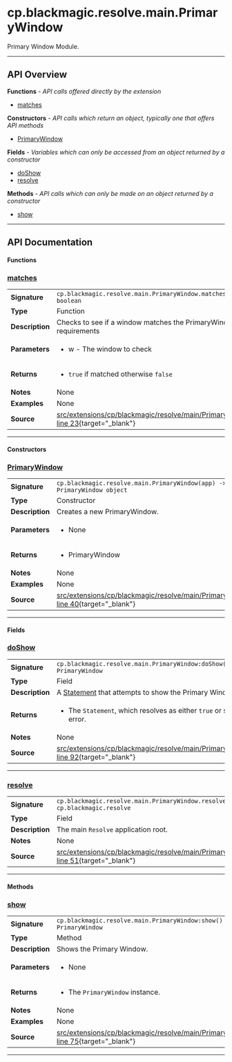 # cp.blackmagic.resolve.main.PrimaryWindow

Primary Window Module.

---

## API Overview
**Functions** - _API calls offered directly by the extension_
 * [matches](#matches)

**Constructors** - _API calls which return an object, typically one that offers API methods_
 * [PrimaryWindow](#primarywindow)

**Fields** - _Variables which can only be accessed from an object returned by a constructor_
 * [doShow](#doshow)
 * [resolve](#resolve)

**Methods** - _API calls which can only be made on an object returned by a constructor_
 * [show](#show)


---

## API Documentation

#### Functions


### [matches](#matches)

|                                             |                                                                                     |
| --------------------------------------------|-------------------------------------------------------------------------------------|
| **Signature**                               | `cp.blackmagic.resolve.main.PrimaryWindow.matches(w) -> boolean`                                                                    |
| **Type**                                    | Function                                                                     |
| **Description**                             | Checks to see if a window matches the PrimaryWindow requirements                                                                     |
| **Parameters**                              | <ul><li>w - The window to check</li></ul> |
| **Returns**                                 | <ul><li>`true` if matched otherwise `false`</li></ul>          |
| **Notes**                                   | None |
| **Examples**                                | None |
| **Source**                                  | [src/extensions/cp/blackmagic/resolve/main/PrimaryWindow.lua line 23](https://github.com/CommandPost/CommandPost/blob/develop/src/extensions/cp/blackmagic/resolve/main/PrimaryWindow.lua#L23){target="_blank"} |

---

#### Constructors


### [PrimaryWindow](#primarywindow)

|                                             |                                                                                     |
| --------------------------------------------|-------------------------------------------------------------------------------------|
| **Signature**                               | `cp.blackmagic.resolve.main.PrimaryWindow(app) -> PrimaryWindow object`                                                                    |
| **Type**                                    | Constructor                                                                     |
| **Description**                             | Creates a new PrimaryWindow.                                                                     |
| **Parameters**                              | <ul><li>None</li></ul> |
| **Returns**                                 | <ul><li>PrimaryWindow</li></ul>          |
| **Notes**                                   | None |
| **Examples**                                | None |
| **Source**                                  | [src/extensions/cp/blackmagic/resolve/main/PrimaryWindow.lua line 40](https://github.com/CommandPost/CommandPost/blob/develop/src/extensions/cp/blackmagic/resolve/main/PrimaryWindow.lua#L40){target="_blank"} |

---

#### Fields


### [doShow](#doshow)

|                                             |                                                                                     |
| --------------------------------------------|-------------------------------------------------------------------------------------|
| **Signature**                               | `cp.blackmagic.resolve.main.PrimaryWindow:doShow() -> PrimaryWindow`                                                                    |
| **Type**                                    | Field                                                                     |
| **Description**                             | A [Statement](cp.rx.go.Statement.md) that attempts to show the Primary Window.                                                                     |
| **Returns**                                 | <ul><li>The `Statement`, which resolves as either `true` or sends an error.</li></ul>          |
| **Notes**                                   | None |
| **Source**                                  | [src/extensions/cp/blackmagic/resolve/main/PrimaryWindow.lua line 92](https://github.com/CommandPost/CommandPost/blob/develop/src/extensions/cp/blackmagic/resolve/main/PrimaryWindow.lua#L92){target="_blank"} |

---


### [resolve](#resolve)

|                                             |                                                                                     |
| --------------------------------------------|-------------------------------------------------------------------------------------|
| **Signature**                               | `cp.blackmagic.resolve.main.PrimaryWindow.resolve -> cp.blackmagic.resolve`                                                                    |
| **Type**                                    | Field                                                                     |
| **Description**                             | The main `Resolve` application root.                                                                     |
| **Notes**                                   | None |
| **Source**                                  | [src/extensions/cp/blackmagic/resolve/main/PrimaryWindow.lua line 51](https://github.com/CommandPost/CommandPost/blob/develop/src/extensions/cp/blackmagic/resolve/main/PrimaryWindow.lua#L51){target="_blank"} |

---

#### Methods


### [show](#show)

|                                             |                                                                                     |
| --------------------------------------------|-------------------------------------------------------------------------------------|
| **Signature**                               | `cp.blackmagic.resolve.main.PrimaryWindow:show() -> PrimaryWindow`                                                                    |
| **Type**                                    | Method                                                                     |
| **Description**                             | Shows the Primary Window.                                                                     |
| **Parameters**                              | <ul><li>None</li></ul> |
| **Returns**                                 | <ul><li>The `PrimaryWindow` instance.</li></ul>          |
| **Notes**                                   | None |
| **Examples**                                | None |
| **Source**                                  | [src/extensions/cp/blackmagic/resolve/main/PrimaryWindow.lua line 75](https://github.com/CommandPost/CommandPost/blob/develop/src/extensions/cp/blackmagic/resolve/main/PrimaryWindow.lua#L75){target="_blank"} |

---

